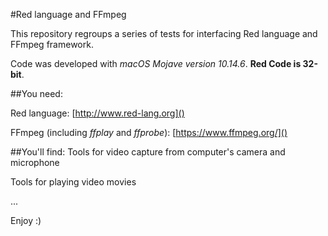 #Red language and FFmpeg

This repository regroups a series of tests for interfacing Red language and FFmpeg framework.

Code was developed with *macOS Mojave version 10.14.6*. **Red Code is 32-bit**.

##You need:

Red language: [http://www.red-lang.org]()

FFmpeg (including *ffplay* and *ffprobe*): [https://www.ffmpeg.org/]() 

##You'll find:
Tools for  video capture from computer's camera and microphone

Tools for playing video movies

...

Enjoy :)



 
